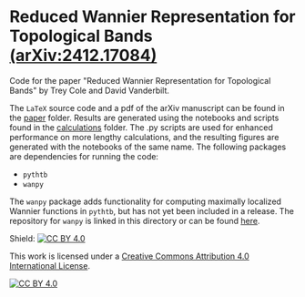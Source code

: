 # Reduced Wannier Representation for Topological Bands [(arXiv:2412.17084)](https://arxiv.org/abs/2412.17084)
Code for the paper "Reduced Wannier Representation for Topological Bands" by Trey Cole and David Vanderbilt. 

The `LaTeX` source code and a pdf of the arXiv manuscript can be found in the [paper](/paper) folder. Results are generated using the notebooks and scripts found in the [calculations](/calculations) folder. The .py scripts are used for enhanced performance on more lengthy calculations, and the resulting figures are generated with the notebooks of the same name. The following packages are dependencies for running the code:
- `pythtb`
- `wanpy`

The `wanpy` package adds functionality for computing maximally localized Wannier functions in `pythtb`, but has not yet been included in a release. The repository for `wanpy` is linked in this directory or can be found [here](https://github.com/treycole/WanPy). 


Shield: [![CC BY 4.0][cc-by-shield]][cc-by]

This work is licensed under a
[Creative Commons Attribution 4.0 International License][cc-by].

[![CC BY 4.0][cc-by-image]][cc-by]

[cc-by]: http://creativecommons.org/licenses/by/4.0/
[cc-by-image]: https://i.creativecommons.org/l/by/4.0/88x31.png
[cc-by-shield]: https://img.shields.io/badge/License-CC%20BY%204.0-lightgrey.svg
